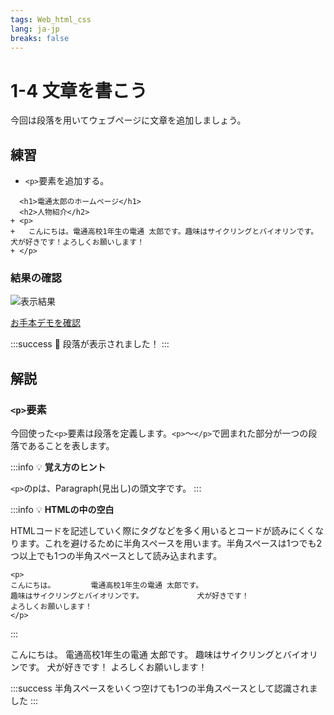 ```yaml
---
tags: Web_html_css
lang: ja-jp
breaks: false
---
```


# 1-4 文章を書こう

<!-- 目標 -->
今回は段落を用いてウェブページに文章を追加しましょう。

## 練習

<!-- 指示 -->
 - `<p>`要素を追加する。


```diff=1
  <h1>電通太郎のホームページ</h1>
  <h2>人物紹介</h2>
+ <p>
+   こんにちは。電通高校1年生の電通 太郎です。趣味はサイクリングとバイオリンです。犬が好きです！よろしくお願いします！
+ </p>

```

### 結果の確認

<!-- 結果画像 -->
![表示結果](https://uec-programming.github.io/basic_training/web-sample/img/demo1-4.png)

<!-- お手本リンク -->
[お手本デモを確認](https://uec-programming.github.io/basic_training/web-sample/demo1-4.html "デモ")

<!-- お祝い -->
:::success
:tada: 段落が表示されました！
:::


## 解説

### `<p>`要素

<!-- 説明 -->
今回使った`<p>`要素は段落を定義します。`<p>`～`</p>`で囲まれた部分が一つの段落であることを表します。

:::info
:bulb: **覚え方のヒント**

`<p>`のpは、Paragraph(見出し)の頭文字です。
:::

:::info
:bulb: **HTMLの中の空白**

HTMLコードを記述していく際にタグなどを多く用いるとコードが読みにくくなります。これを避けるために半角スペースを用います。半角スペースは1つでも2つ以上でも1つの半角スペースとして読み込まれます。

```diff=1
<p>
こんにちは。        電通高校1年生の電通 太郎です。             
趣味はサイクリングとバイオリンです。            犬が好きです！             
よろしくお願いします！
</p>

```
:::

<p>
こんにちは。        電通高校1年生の電通 太郎です。             
趣味はサイクリングとバイオリンです。            犬が好きです！             
よろしくお願いします！
</p>

:::success
半角スペースをいくつ空けても1つの半角スペースとして認識されました
:::




<!-- 
  ソースコード中の改行や空白の話
  参考： https://developer.mozilla.org/ja/docs/Learn/HTML/Introduction_to_HTML/Getting_started#Whitespace_in_HTML
-->
